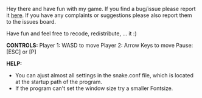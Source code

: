 Hey there and have fun with my game.
If you find a bug/issue please report it [here](http://github.com/xKippi/Snake/issues/).
If you have any complaints or suggestions please also report them to the issues board.

Have fun and feel free to recode, redistribute, ... it :)


**CONTROLS:**
Player 1: WASD to move
Player 2: Arrow Keys to move
Pause: [ESC] or [P]

**HELP:**
 - You can ajust almost all settings in the snake.conf file, which is located at the startup path of the program.
 - If the program can't set the window size try a smaller Fontsize.